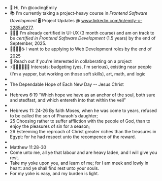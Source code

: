 - 👋 Hi, I’m @codingEmily
- 📚 I'm currently taking a project-heavy course in *Frontend Software Development* 🖥️ Project Updates @ www.linkedin.com/in/emily-c-2285a9277.
- 👩‍🎓💯 I'm already certified in UI-UX (3 month course) and am on track to be *certified in Frontend Software Development* (1.5 years) by the end of September, 2025.
- 💼👩🏻‍💻☕ I want to be applying to Web Development roles by the end of 2025
- 🫵 Reach out if you're interested in collaberating on a project
- ⚡📝💯🎨🚶🧮💵 Interests: budgeting (yes, I'm serious), existing near people (I'm a yapper, but working on those soft skills), art, math, and logic
- 
- The Dependable Hope of Each New Day -- Jesus Christ
- 
- Hebrews 6:19 “Which hope we have as an anchor of the soul, both sure and stedfast, and which entereth into that within the veil”
- 
- Hebrews 11: 24-26 By faith Moses, when he was come to years, refused to be called the son of Pharaoh's daughter;
- 25 Choosing rather to suffer affliction with the people of God, than to enjoy the pleasures of sin for a season;
- 26 Esteeming the reproach of Christ greater riches than the treasures in Egypt: for he had respect unto the recompence of the reward. 
- 
- Matthew 11:28-30
- Come unto me, all ye that labour and are heavy laden, and I will give you rest.
- Take my yoke upon you, and learn of me; for I am meek and lowly in heart: and ye shall find rest unto your souls.
- For my yoke is easy, and my burden is light.

<!---
codingEmily/codingEmily is a ✨ special ✨ repository because its `README.md` (this file) appears on your GitHub profile.
You can click the Preview link to take a look at your changes.
--->
